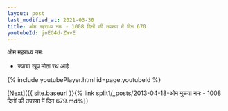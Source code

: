 ```yaml
---
layout: post
last_modified_at: 2021-03-30
title: ओम महराध्य नमः - 1008 दिनों की तपस्या में दिन 670
youtubeId: jnEG4d-ZWvE
---
```

 
 
 ओम महराध्य नमः  
 
 -  ज्याचा खूप मोठा रथ आहे 
 
  
 
  
 
 
 
 
 
 


{% include youtubePlayer.html id=page.youtubeId %}
 
[Next]({{ site.baseurl }}{% link  split1/_posts/2013-04-18-ओम मुळया नमः - 1008 दिनों की तपस्या में दिन 679.md%})
 
